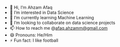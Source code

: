 - 👋 Hi, I’m Ahzam Afaq
- 👀 I’m interested in Data Science
- 🌱 I’m currently learning Machine Learning
- 💞️ I’m looking to collaborate on data science projects
- 📫 How to reach me @afaq.ahzamm@gmail.com
- 😄 Pronouns: He/Him
- ⚡ Fun fact: I like football

<!---
ahzamafaq/ahzamafaq is a ✨ special ✨ repository because its `README.md` (this file) appears on your GitHub profile.
You can click the Preview link to take a look at your changes.
--->

